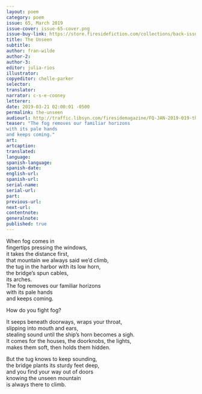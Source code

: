 ```yaml
---
layout: poem
category: poem
issue: 65, March 2019
issue-cover: issue-65-cover.png
issue-buy-link: https://store.firesidefiction.com/collections/back-issues/products/fireside-magazine-issue-65-march-2019
title: The Unseen
subtitle:
author: fran-wilde
author-2:
author-3:
editor: julia-rios
illustrator:
copyeditor: chelle-parker
selector:
translator:
narrator: c-s-e-cooney
letterer:
date: 2019-03-21 02:00:01 -0500
permalink: the-unseen
audiourl: http://traffic.libsyn.com/firesidemagazine/FQ-JAN-2019-019-the-unseen-by-fran-wilde_-_11119_11.22_AM.mp3
teaser: "The fog removes our familiar horizons  
with its pale hands   
and keeps coming."
art:
artcaption:
translated:
language:
spanish-language:
spanish-date:
english-url:
spanish-url:
serial-name:
serial-url:
part:
previous-url:
next-url:
contentnote:
generalnote:
published: true
---
```


When fog comes in  
fingertips pressing the windows,   
it takes the distance first,  
that mountain we always said we’d climb,  
the tug in the harbor with its low horn,  
the bridge’s spun cables,  
its arches.  
The fog removes our familiar horizons   
with its pale hands   
and keeps coming.

How do you fight fog?

It seeps beneath doorways, wraps your throat,  
slipping into mouth and ears,  
stealing sound until the ship’s horn becomes a sigh.  
It comes for the houses, the doorknobs, the lights,  
makes them soft, then holds them hidden.

But the tug knows to keep sounding,  
the bridge plants its sturdy feet deep,  
and you find your way out of doors  
knowing the unseen mountain  
is always there to climb.
